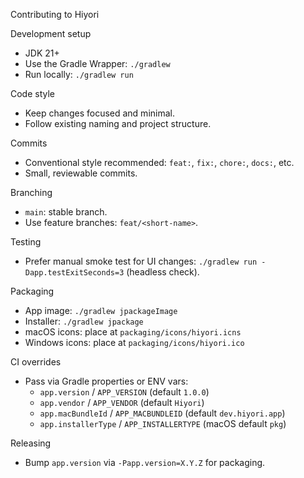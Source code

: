 Contributing to Hiyori

Development setup
- JDK 21+
- Use the Gradle Wrapper: `./gradlew`
- Run locally: `./gradlew run`

Code style
- Keep changes focused and minimal.
- Follow existing naming and project structure.

Commits
- Conventional style recommended: `feat:`, `fix:`, `chore:`, `docs:`, etc.
- Small, reviewable commits.

Branching
- `main`: stable branch.
- Use feature branches: `feat/<short-name>`.

Testing
- Prefer manual smoke test for UI changes: `./gradlew run -Dapp.testExitSeconds=3` (headless check).

Packaging
- App image: `./gradlew jpackageImage`
- Installer: `./gradlew jpackage`
- macOS icons: place at `packaging/icons/hiyori.icns`
- Windows icons: place at `packaging/icons/hiyori.ico`

CI overrides
- Pass via Gradle properties or ENV vars:
  - `app.version` / `APP_VERSION` (default `1.0.0`)
  - `app.vendor` / `APP_VENDOR` (default `Hiyori`)
  - `app.macBundleId` / `APP_MACBUNDLEID` (default `dev.hiyori.app`)
  - `app.installerType` / `APP_INSTALLERTYPE` (macOS default `pkg`)

Releasing
- Bump `app.version` via `-Papp.version=X.Y.Z` for packaging.

